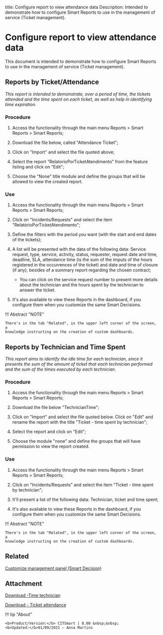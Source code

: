 title: Configure report to view attendance data
Description: Intended to demonstrate how to configure Smart Reports to use in the management of service (Ticket management).
# Configure report to view attendance data

This document is intended to demonstrate how to configure Smart Reports to use
in the management of service (Ticket management).

Reports by Ticket/Attendance
--------------------------------

*This report is intended to demonstrate, over a period of time, the tickets
attended and the time spent on each ticket, as well as help in identifying time
expiration.*

### Procedure

1.  Access the functionality through the main menu Reports \> Smart Reports \>
    Smart Reports;

2.  Download the file below, called "Attendance Ticket";

3.  Click on "Import" and select the file quoted above;

4.  Select the report "RelatorioPorTicketAtendimento" from the feature listing
    and click on "Edit";

5.  Choose the "None" title module and define the groups that will be allowed to
    view the created report.

### Use

1.  Access the functionality through the main menu Reports \> Smart Reports \>
    Smart Reports;

2.  Click on "Incidents/Requests" and select the item
    "RelatórioPorTicketAtendimento";

3.  Define the filters with the period you want (with the start and end dates of
    the tickets);

4.  A list will be presented with the data of the following data: Service
    request, type, service, activity, status, requester, request date and time,
    deadline, SLA, attendance time (is the sum of the imputs of the hours
    registered in the occurrences of the ticket) and date and time of closure
    (if any), besides of a summary report regarding the chosen contract;

      - You can click on the service request number to present more details
        about the technician and the hours spent by the technician to answer the
        ticket.

5.  It's also available to view these Reports in the dashboard, if you configure
    them when you customize the same Smart Decisions.

!!! Abstract "NOTE"

    There's in the tab "Related", in the upper left corner of the screen, a
    knowledge instructing on the creation of custom dashboards.  

Reports by Technician and Time Spent
----------------------------------------

*This report aims to identify the idle time for each technician, since it
presents the sum of the amount of ticket that each technician performed and the
sum of the times executed by each technician.*  

### Procedure

1.  Access the functionality through the main menu Reports \> Smart Reports \>
    Smart Reports;

2.  Download the file below "TechnicianTime";

3.  Click on "Import" and select the file quoted below. Click on "Edit" and
    rename the report with the title "Ticket - time spent by technician";

4.  Select the report and click on "Edit";

5.  Choose the module "none" and define the groups that will have permission to
    view the report created.

### Use

1.  Access the functionality through the main menu Reports \> Smart Reports \>
    Smart Reports;

2.  Click on "Incidents/Requests" and select the item "Ticket - time spent by
    technician";

3.  It'll present a list of the following data: Technician, ticket and time
    spent;

4.  It's also available to view these Reports in the dashboard, if you configure
    them when you customize the same Smart Decisions.

!!! Abstract "NOTE"

    There's in the tab "Related", in the upper left corner of the screen, a
    knowledge instructing on the creation of custom dashboards.  

Related
-------

[Customize management panel (Smart Decision)](/en-us/citsmart-platform-8/additional-features/reports/create/dashboard-customize-management-panel-smart-decision.html)


Attachment
----------
[Download -Time technician][1]

[Download - Ticket attendance][2]



!!! tip "About"

    <b>Product/Version:</b> CITSmart | 8.00 &nbsp;&nbsp;
    <b>Updated:</b>01/09/2021 – Anna Martins

[1]:/en-us/citsmart-platform-8/additional-features/reports/create/smart-reports/configuration/images/time-technician.citreport
[2]:/en-us/citsmart-platform-8/additional-features/reports/create/smart-reports/configuration/images/tickect-attendance.citreport
